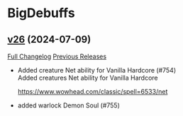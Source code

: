 # BigDebuffs

## [v26](https://github.com/jordonwow/bigdebuffs/tree/v26) (2024-07-09)
[Full Changelog](https://github.com/jordonwow/bigdebuffs/compare/v25...v26) [Previous Releases](https://github.com/jordonwow/bigdebuffs/releases)

- Added creature Net ability for Vanilla Hardcore (#754)  
    Added creatures Net ability for Vanilla Hardcore  
    https://www.wowhead.com/classic/spell=6533/net  
- added warlock Demon Soul (#755)  
